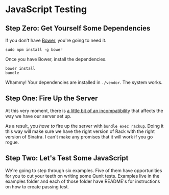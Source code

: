 # JavaScript Testing

## Step Zero: Get Yourself Some Dependencies

If you don't have [Bower](http://bower.io), you're going to need it.

```shell
sudo npm install -g bower
```

Once you have Bower, install the dependencies.

```shell
bower install
bundle
```

Whammy! Your dependencies are installed in `./vendor`. The system works.

## Step One: Fire Up the Server

At this very moment, there is [a little bit of an incompatibility](https://github.com/sinatra/sinatra/pull/907) that affects the way we have our server set up.

As a result, you *have to* fire up the server with `bundle exec rackup`. Doing it this way will make sure we have the right version of Rack with the right version of Sinatra. I can't make any promises that it will work if you go rogue.

## Step Two: Let's Test Some JavaScript

We're going to step through six examples. Five of them have opportunities for you to cut your teeth on writing some Qunit tests.
Examples live in the examples folder and each of those folder have README's for instructions on how to create passing test.

